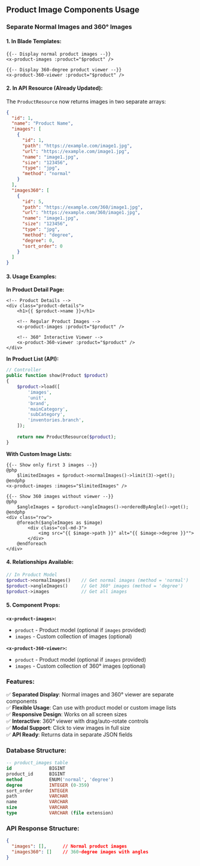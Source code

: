## Product Image Components Usage

### Separate Normal Images and 360° Images

#### 1. In Blade Templates:

```blade
{{-- Display normal product images --}}
<x-product-images :product="$product" />

{{-- Display 360-degree product viewer --}}
<x-product-360-viewer :product="$product" />
```

#### 2. In API Resource (Already Updated):

The `ProductResource` now returns images in two separate arrays:

```json
{
  "id": 1,
  "name": "Product Name",
  "images": [
    {
      "id": 1,
      "path": "https://example.com/image1.jpg",
      "url": "https://example.com/image1.jpg",
      "name": "image1.jpg",
      "size": "123456",
      "type": "jpg",
      "method": "normal"
    }
  ],
  "images360": [
    {
      "id": 5,
      "path": "https://example.com/360/image1.jpg",
      "url": "https://example.com/360/image1.jpg",
      "name": "image1.jpg",
      "size": "123456",
      "type": "jpg",
      "method": "degree",
      "degree": 0,
      "sort_order": 0
    }
  ]
}
```

#### 3. Usage Examples:

**In Product Detail Page:**
```blade
<!-- Product Details -->
<div class="product-details">
    <h1>{{ $product->name }}</h1>
    
    <!-- Regular Product Images -->
    <x-product-images :product="$product" />
    
    <!-- 360° Interactive Viewer -->
    <x-product-360-viewer :product="$product" />
</div>
```

**In Product List (API):**
```php
// Controller
public function show(Product $product)
{
    $product->load([
        'images',
        'unit',
        'brand',
        'mainCategory',
        'subCategory',
        'inventories.branch',
    ]);
    
    return new ProductResource($product);
}
```

**With Custom Image Lists:**
```blade
{{-- Show only first 3 images --}}
@php
    $limitedImages = $product->normalImages()->limit(3)->get();
@endphp
<x-product-images :images="$limitedImages" />

{{-- Show 360 images without viewer --}}
@php
    $angleImages = $product->angleImages()->orderedByAngle()->get();
@endphp
<div class="row">
    @foreach($angleImages as $image)
        <div class="col-md-3">
            <img src="{{ $image->path }}" alt="{{ $image->degree }}°">
        </div>
    @endforeach
</div>
```

#### 4. Relationships Available:

```php
// In Product Model
$product->normalImages()    // Get normal images (method = 'normal')
$product->angleImages()     // Get 360° images (method = 'degree')
$product->images            // Get all images
```

#### 5. Component Props:

**`<x-product-images>`:**
- `product` - Product model (optional if `images` provided)
- `images` - Custom collection of images (optional)

**`<x-product-360-viewer>`:**
- `product` - Product model (optional if `images` provided)
- `images` - Custom collection of 360° images (optional)

### Features:

✅ **Separated Display**: Normal images and 360° viewer are separate components  
✅ **Flexible Usage**: Can use with product model or custom image lists  
✅ **Responsive Design**: Works on all screen sizes  
✅ **Interactive**: 360° viewer with drag/auto-rotate controls  
✅ **Modal Support**: Click to view images in full size  
✅ **API Ready**: Returns data in separate JSON fields

### Database Structure:

```sql
-- product_images table
id              BIGINT
product_id      BIGINT
method          ENUM('normal', 'degree')
degree          INTEGER (0-359)
sort_order      INTEGER
path            VARCHAR
name            VARCHAR
size            VARCHAR
type            VARCHAR (file extension)
```

### API Response Structure:

```json
{
  "images": [],      // Normal product images
  "images360": []    // 360-degree images with angles
}
```

